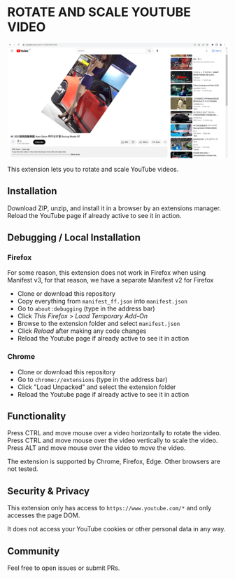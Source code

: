 # ROTATE AND SCALE YOUTUBE VIDEO

![](screenshot.png)

This extension lets you to rotate and scale YouTube videos.

## Installation

Download ZIP, unzip, and install it in a browser by an extensions manager.
Reload the YouTube page if already active to see it in action.

## Debugging / Local Installation

### Firefox

For some reason, this extension does not work in Firefox when using Manifest v3, for that reason, we have a separate Manifest v2 for Firefox

- Clone or download this repository
- Copy everything from `manifest_ff.json` into `manifest.json`
- Go to `about:debugging` (type in the address bar)
- Click *This Firefox* > *Load Temporary Add-On*
- Browse to the extension folder and select `manifest.json`
- Click *Reload* after making any code changes
- Reload the Youtube page if already active to see it in action

### Chrome

- Clone or download this repository
- Go to `chrome://extensions` (type in the address bar)
- Click "Load Unpacked" and select the extension folder
- Reload the Youtube page if already active to see it in action

## Functionality

Press CTRL and move mouse over a video horizontally to rotate the video.
Press CTRL and move mouse over the video vertically to scale the video.
Press ALT and move mouse over the video to move the video.

The extension is supported by Chrome, Firefox, Edge. Other browsers are not tested.

## Security & Privacy

This extension only has access to `https://www.youtube.com/*` and only accesses the page DOM.

It does not access your YouTube cookies or other personal data in any way.

## Community

Feel free to open issues or submit PRs.
